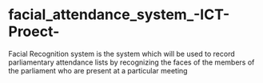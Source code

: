 # facial_attendance_system_-ICT-Proect-
Facial Recognition system is the system which will be used to record parliamentary attendance lists by recognizing the faces of the members of the parliament who are present at a particular meeting
